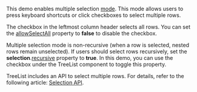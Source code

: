 This demo enables multiple selection [mode](/Documentation/ApiReference/UI_Components/dxTreeList/Configuration/selection/#mode). This mode allows users to press keyboard shortcuts or click checkboxes to select multiple rows.

The checkbox in the leftmost column header selects all rows. You can set the [allowSelectAll](/Documentation/ApiReference/UI_Components/dxTreeList/Configuration/selection/#allowSelectAll) property to **false** to disable the checkbox.

Multiple selection mode is non-recursive (when a row is selected, nested rows remain unselected). If users should select rows recursively, set the **selection**.[recursive](/Documentation/ApiReference/UI_Components/dxTreeList/Configuration/selection/#recursive) property to **true**. In this demo, you can use the checkbox under the TreeList component to toggle this property.

TreeList includes an API to select multiple rows. For details, refer to the following article: [Selection API](/Documentation/Guide/UI_Components/TreeList/Selection/#API).

